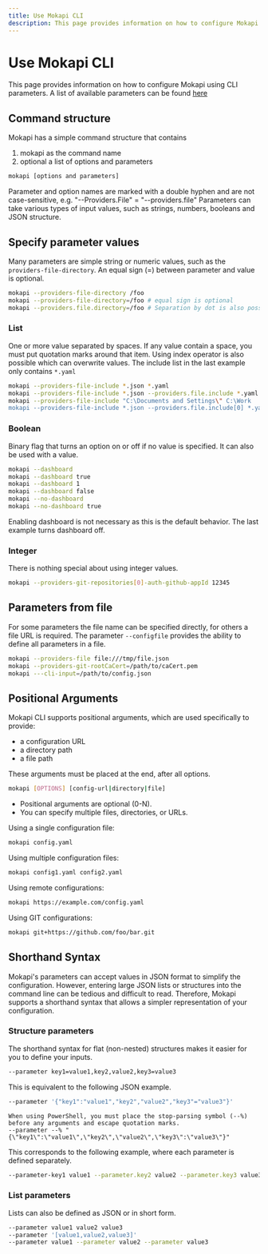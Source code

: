 ```yaml
---
title: Use Mokapi CLI
description: This page provides information on how to configure Mokapi using CLI parameters.
---
```

# Use Mokapi CLI

This page provides information on how to configure Mokapi using CLI parameters. A list of available parameters can be found [here](/docs/configuration/reference.md)

## Command structure

Mokapi has a simple command structure that contains

1. mokapi as the command name
2. optional a list of options and parameters

```bash
mokapi [options and parameters]
```

Parameter and option names are marked with a double hyphen and are not case-sensitive, e.g. "--Providers.File" = "--providers.file"
Parameters can take various types of input values, such as strings, numbers, booleans and JSON structure.

## Specify parameter values

Many parameters are simple string or numeric values, such as the `providers-file-directory`. An equal sign (=) between 
parameter and value is optional.

```bash
mokapi --providers-file-directory /foo
mokapi --providers-file-directory=/foo # equal sign is optional
mokapi --providers.file.directory=/foo # Separation by dot is also possible as old style (previous v0.10)
```

### List

One or more value separated by spaces. If any value contain a space, you must put quotation marks around that item.
Using index operator is also possible which can overwrite values. The include list in the last example only contains `*.yaml`

```bash
mokapi --providers-file-include *.json *.yaml
mokapi --providers-file-include *.json --providers.file.include *.yaml
mokapi --providers-file-include "C:\Documents and Settings\" C:\Work
mokapi --providers-file-include *.json --providers.file.include[0] *.yaml
```

### Boolean

Binary flag that turns an option on or off if no value is specified. It can also be used with a value.

```bash
mokapi --dashboard
mokapi --dashboard true
mokapi --dashboard 1
mokapi --dashboard false
mokapi --no-dashboard
mokapi --no-dashboard true
```

Enabling dashboard is not necessary as this is the default behavior. The last example turns dashboard off.

### Integer

There is nothing special about using integer values.

```bash
mokapi --providers-git-repositories[0]-auth-github-appId 12345
```

## Parameters from file

For some parameters the file name can be specified directly, for others a file URL is required.
The parameter `--configfile` provides the ability to define all parameters in a file.

```bash
mokapi --providers-file file:///tmp/file.json
mokapi --providers-git-rootCaCert=/path/to/caCert.pem
mokapi ---cli-input=/path/to/config.json
```

## Positional Arguments

Mokapi CLI supports positional arguments, which are used specifically to provide:
- a configuration URL
- a directory path
- a file path

These arguments must be placed at the end, after all options.

```bash
mokapi [OPTIONS] [config-url|directory|file]
```

- Positional arguments are optional (0-N).
- You can specify multiple files, directories, or URLs.

Using a single configuration file:
```bash
mokapi config.yaml
```
Using multiple configuration files:
```bash
mokapi config1.yaml config2.yaml
```
Using remote configurations:
```bash
mokapi https://example.com/config.yaml
```
Using GIT configurations:
```bash
mokapi git+https://github.com/foo/bar.git
```

## Shorthand Syntax

Mokapi's parameters can accept values in JSON format to simplify the configuration.
However, entering large JSON lists or structures into the command line can be tedious and difficult to read.
Therefore, Mokapi supports a shorthand syntax that allows a simpler representation of your configuration.

### Structure parameters

The shorthand syntax for flat (non-nested) structures makes it easier for you to define your inputs.

```bash
--parameter key1=value1,key2,value2,key3=value3
```

This is equivalent to the following JSON example.

```bash
--parameter '{"key1":"value1","key2","value2","key3"="value3"}'
```

``` box=warning title=PowerShell
When using PowerShell, you must place the stop-parsing symbol (--%) before any arguments and escape quotation marks.
--parameter --% "{\"key1\":\"value1\",\"key2\",\"value2\",\"key3\":\"value3\"}" 
```

This corresponds to the following example, where each parameter is defined separately.

```bash
--parameter-key1 value1 --parameter.key2 value2 --parameter.key3 value3
```

### List parameters

Lists can also be defined as JSON or in short form.

```bash
--parameter value1 value2 value3
--parameter '[value1,value2,value3]'
--parameter value1 --parameter value2 --parameter value3
```